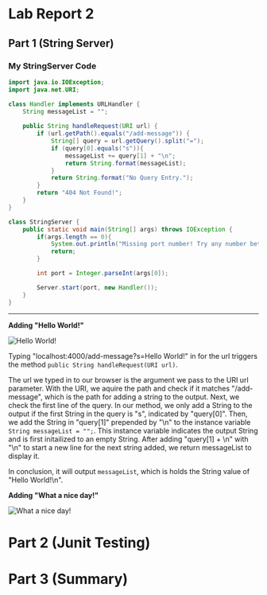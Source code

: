 # Lab Report 2
## Part 1 (String Server)

### My StringServer Code
```java
import java.io.IOException;
import java.net.URI;

class Handler implements URLHandler {
    String messageList = "";
  
    public String handleRequest(URI url) {
        if (url.getPath().equals("/add-message")) {
            String[] query = url.getQuery().split("=");
            if (query[0].equals("s")){
                messageList += query[1] + "\n";
                return String.format(messageList);
            }
            return String.format("No Query Entry.");
        }
        return "404 Not Found!";
    }
}

class StringServer {
    public static void main(String[] args) throws IOException {
        if(args.length == 0){
            System.out.println("Missing port number! Try any number between 1024 to 49151");
            return;
        }

        int port = Integer.parseInt(args[0]);

        Server.start(port, new Handler());
    }
}
```
---
**Adding "Hello World!"**

![Hello World!](https://cdn.discordapp.com/attachments/975608841838415872/1069468198539370526/image.png)

Typing "localhost:4000/add-message?s=Hello World!" in for the url triggers the method 
```public String handleRequest(URI url)```.

The url we typed in to our browser is the argument we pass to the URI url parameter.
With the URI, we aquire the path and check if it matches "/add-message", which is the path for adding a string to the output.
Next, we check the first line of the query. In our method, we only add a String to the output if the first String in the query is "s", indicated by "query[0]".
Then, we add the String in "query[1]" prepended by "\n" to the instance variable 
```String messageList = "";```.
This instance variable indicates the output String and is first initailized to an empty String.
After adding "query[1] + \n" with "\n" to start a new line for the next string added, we return messageList to display it.

In conclusion, it will output ```messageList```, which is holds the String value of "Hello World!\n".

**Adding  "What a nice day!"**

![What a nice day!](https://cdn.discordapp.com/attachments/975608841838415872/1069468865786032248/image.png)

# Part 2 (Junit Testing)

# Part 3 (Summary)

